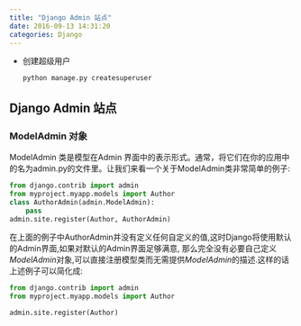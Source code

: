 ```yaml
---
title: "Django Admin 站点"
date: 2016-09-13 14:31:20
categories: Django
---
```


- 创建超级用户

  `python manage.py createsuperuser`


## Django Admin 站点



### ModelAdmin 对象

ModelAdmin 类是模型在Admin 界面中的表示形式。通常，将它们在你的应用中的名为admin.py的文件里。让我们来看一个关于ModelAdmin类非常简单的例子:

```python
from django.contrib import admin
from myproject.myapp.models import Author
class AuthorAdmin(admin.ModelAdmin):
    pass
admin.site.register(Author, AuthorAdmin)

```
在上面的例子中AuthorAdmin并没有定义任何自定义的值,这时Django将使用默认的Admin界面,如果对默认的Admin界面足够满意,
那么完全没有必要自己定义*ModelAdmin*对象,可以直接注册模型类而无需提供*ModelAdmin*的描述.这样的话上述例子可以简化成:

```python
from django.contrib import admin
from myproject.myapp.models import Author

admin.site.register(Author)
```
